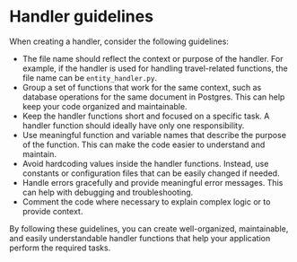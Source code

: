 # Handler guidelines

When creating a handler, consider the following guidelines:

- The file name should reflect the context or purpose of the handler. For example, if the handler is used for handling travel-related functions, the file name can be `entity_handler.py`.
- Group a set of functions that work for the same context, such as database operations for the same document in Postgres. This can help keep your code organized and maintainable.
- Keep the handler functions short and focused on a specific task. A handler function should ideally have only one responsibility.
- Use meaningful function and variable names that describe the purpose of the function. This can make the code easier to understand and maintain.
- Avoid hardcoding values inside the handler functions. Instead, use constants or configuration files that can be easily changed if needed.
- Handle errors gracefully and provide meaningful error messages. This can help with debugging and troubleshooting.
- Comment the code where necessary to explain complex logic or to provide context.

By following these guidelines, you can create well-organized, maintainable, and easily understandable handler functions that help your application perform the required tasks.
